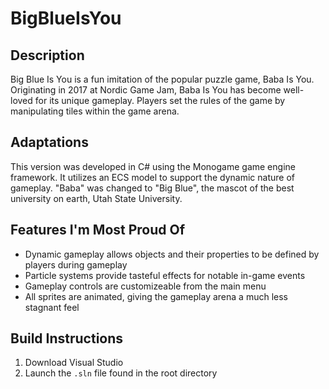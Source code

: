 # BigBlueIsYou

## Description
Big Blue Is You is a fun imitation of the popular puzzle game, Baba Is You. Originating in 2017 at Nordic Game Jam, Baba Is You has become well-loved for its unique gameplay. Players set the rules of the game by manipulating tiles within the game arena.

## Adaptations
This version was developed in C# using the Monogame game engine framework. It utilizes an ECS model to support the dynamic nature of gameplay. "Baba" was changed to "Big Blue", the mascot of the best university on earth, Utah State University.

## Features I'm Most Proud Of
* Dynamic gameplay allows objects and their properties to be defined by players during gameplay
* Particle systems provide tasteful effects for notable in-game events
* Gameplay controls are customizeable from the main menu
* All sprites are animated, giving the gameplay arena a much less stagnant feel

## Build Instructions
1. Download Visual Studio
2. Launch the `.sln` file found in the root directory

